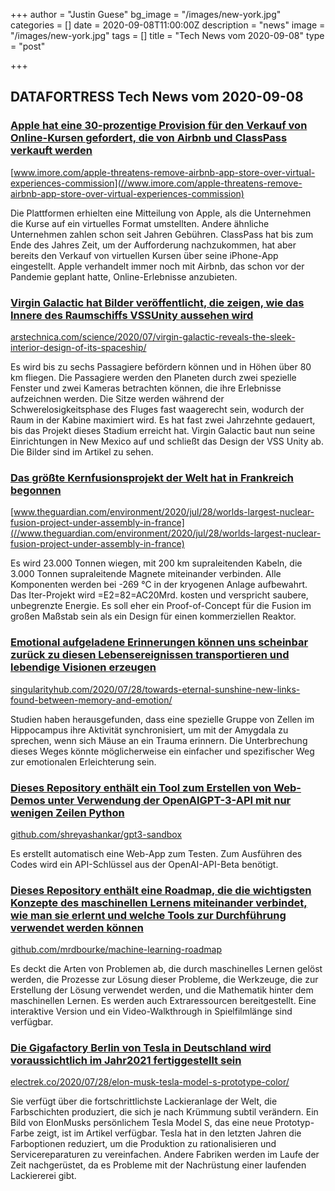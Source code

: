 +++
author = "Justin Guese"
bg_image = "/images/new-york.jpg"
categories = []
date = 2020-09-08T11:00:00Z
description = "news"
image = "/images/new-york.jpg"
tags = []
title = "Tech News vom 2020-09-08"
type = "post"

+++

        
## DATAFORTRESS Tech News vom 2020-09-08





### [Apple hat eine 30-prozentige Provision für den Verkauf von Online-Kursen gefordert, die von Airbnb und ClassPass verkauft werden](//www.imore.com/apple-threatens-remove-airbnb-app-store-over-virtual-experiences-commission)


[www.imore.com/apple-threatens-remove-airbnb-app-store-over-virtual-experiences-commission](//www.imore.com/apple-threatens-remove-airbnb-app-store-over-virtual-experiences-commission)


Die Plattformen erhielten eine Mitteilung von Apple, als die Unternehmen die Kurse auf ein virtuelles Format umstellten. Andere ähnliche Unternehmen zahlen schon seit Jahren Gebühren. ClassPass hat bis zum Ende des Jahres Zeit, um der Aufforderung nachzukommen, hat aber bereits den Verkauf von virtuellen Kursen über seine iPhone-App eingestellt. Apple verhandelt immer noch mit Airbnb, das schon vor der Pandemie geplant hatte, Online-Erlebnisse anzubieten.


### [Virgin Galactic hat Bilder veröffentlicht, die zeigen, wie das Innere des Raumschiffs VSSUnity aussehen wird](//arstechnica.com/science/2020/07/virgin-galactic-reveals-the-sleek-interior-design-of-its-spaceship/)


[arstechnica.com/science/2020/07/virgin-galactic-reveals-the-sleek-interior-design-of-its-spaceship/](//arstechnica.com/science/2020/07/virgin-galactic-reveals-the-sleek-interior-design-of-its-spaceship/)


Es wird bis zu sechs Passagiere befördern können und in Höhen über 80 km fliegen. Die Passagiere werden den Planeten durch zwei spezielle Fenster und zwei Kameras betrachten können, die ihre Erlebnisse aufzeichnen werden. Die Sitze werden während der Schwerelosigkeitsphase des Fluges fast waagerecht sein, wodurch der Raum in der Kabine maximiert wird. Es hat fast zwei Jahrzehnte gedauert, bis das Projekt dieses Stadium erreicht hat. Virgin Galactic baut nun seine Einrichtungen in New Mexico auf und schließt das Design der VSS Unity ab. Die Bilder sind im Artikel zu sehen.


### [Das größte Kernfusionsprojekt der Welt hat in Frankreich begonnen](//www.theguardian.com/environment/2020/jul/28/worlds-largest-nuclear-fusion-project-under-assembly-in-france)


[www.theguardian.com/environment/2020/jul/28/worlds-largest-nuclear-fusion-project-under-assembly-in-france](//www.theguardian.com/environment/2020/jul/28/worlds-largest-nuclear-fusion-project-under-assembly-in-france)


Es wird 23.000 Tonnen wiegen, mit 200 km supraleitenden Kabeln, die 3.000 Tonnen supraleitende Magnete miteinander verbinden. Alle Komponenten werden bei -269 °C in der kryogenen Anlage aufbewahrt. Das Iter-Projekt wird =E2=82=AC20Mrd. kosten und verspricht saubere, unbegrenzte Energie. Es soll eher ein Proof-of-Concept für die Fusion im großen Maßstab sein als ein Design für einen kommerziellen Reaktor.


### [Emotional aufgeladene Erinnerungen können uns scheinbar zurück zu diesen Lebensereignissen transportieren und lebendige Visionen erzeugen](//singularityhub.com/2020/07/28/towards-eternal-sunshine-new-links-found-between-memory-and-emotion/)


[singularityhub.com/2020/07/28/towards-eternal-sunshine-new-links-found-between-memory-and-emotion/](//singularityhub.com/2020/07/28/towards-eternal-sunshine-new-links-found-between-memory-and-emotion/)


Studien haben herausgefunden, dass eine spezielle Gruppe von Zellen im Hippocampus ihre Aktivität synchronisiert, um mit der Amygdala zu sprechen, wenn sich Mäuse an ein Trauma erinnern. Die Unterbrechung dieses Weges könnte möglicherweise ein einfacher und spezifischer Weg zur emotionalen Erleichterung sein.


### [Dieses Repository enthält ein Tool zum Erstellen von Web-Demos unter Verwendung der OpenAIGPT-3-API mit nur wenigen Zeilen Python](//github.com/shreyashankar/gpt3-sandbox)


[github.com/shreyashankar/gpt3-sandbox](//github.com/shreyashankar/gpt3-sandbox)


Es erstellt automatisch eine Web-App zum Testen. Zum Ausführen des Codes wird ein API-Schlüssel aus der OpenAI-API-Beta benötigt.


### [Dieses Repository enthält eine Roadmap, die die wichtigsten Konzepte des maschinellen Lernens miteinander verbindet, wie man sie erlernt und welche Tools zur Durchführung verwendet werden können](//github.com/mrdbourke/machine-learning-roadmap)


[github.com/mrdbourke/machine-learning-roadmap](//github.com/mrdbourke/machine-learning-roadmap)


Es deckt die Arten von Problemen ab, die durch maschinelles Lernen gelöst werden, die Prozesse zur Lösung dieser Probleme, die Werkzeuge, die zur Erstellung der Lösung verwendet werden, und die Mathematik hinter dem maschinellen Lernen. Es werden auch Extraressourcen bereitgestellt. Eine interaktive Version und ein Video-Walkthrough in Spielfilmlänge sind verfügbar.


### [Die Gigafactory Berlin von Tesla in Deutschland wird voraussichtlich im Jahr2021 fertiggestellt sein](//electrek.co/2020/07/28/elon-musk-tesla-model-s-prototype-color/)


[electrek.co/2020/07/28/elon-musk-tesla-model-s-prototype-color/](//electrek.co/2020/07/28/elon-musk-tesla-model-s-prototype-color/)


Sie verfügt über die fortschrittlichste Lackieranlage der Welt, die Farbschichten produziert, die sich je nach Krümmung subtil verändern. Ein Bild von ElonMusks persönlichem Tesla Model S, das eine neue Prototyp-Farbe zeigt, ist im Artikel verfügbar. Tesla hat in den letzten Jahren die Farboptionen reduziert, um die Produktion zu rationalisieren und Servicereparaturen zu vereinfachen. Andere Fabriken werden im Laufe der Zeit nachgerüstet, da es Probleme mit der Nachrüstung einer laufenden Lackiererei gibt.